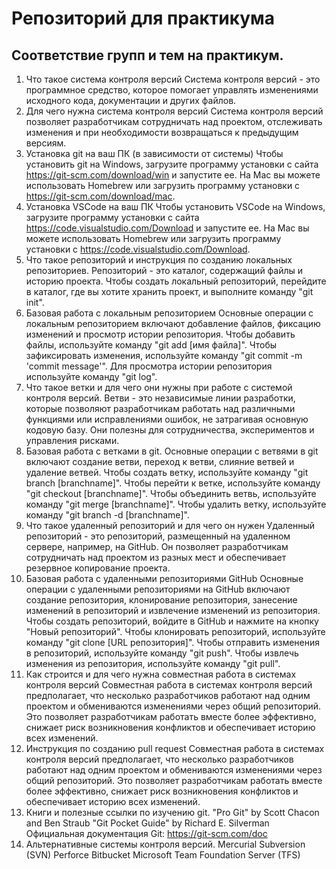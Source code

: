 # Репозиторий для практикума
## Соответствие групп и тем на практикум.

1. Что такое система контроля версий
Система контроля версий - это программное средство, которое помогает управлять изменениями исходного кода, документации и других файлов.
2. Для чего нужна система контроля версий
Система контроля версий позволяет разработчикам сотрудничать над проектом, отслеживать изменения и при необходимости возвращаться к предыдущим версиям.
3. Установка git на ваш ПК (в зависимости от системы)
Чтобы установить git на Windows, загрузите программу установки с сайта https://git-scm.com/download/win и запустите ее. На Mac вы можете использовать Homebrew или загрузить программу установки с https://git-scm.com/download/mac.
4. Установка VSCode на ваш ПК
Чтобы установить VSCode на Windows, загрузите программу установки с сайта https://code.visualstudio.com/Download и запустите ее. На Mac вы можете использовать Homebrew или загрузить программу установки с https://code.visualstudio.com/Download.
5. Что такое репозиторий и инструкция по созданию локальных репозиториев.
Репозиторий - это каталог, содержащий файлы и историю проекта. Чтобы создать локальный репозиторий, перейдите в каталог, где вы хотите хранить проект, и выполните команду "git init".
6. Базовая работа с локальным репозиторием
Основные операции с локальным репозиторием включают добавление файлов, фиксацию изменений и просмотр истории репозитория. Чтобы добавить файлы, используйте команду "git add [имя файла]". Чтобы зафиксировать изменения, используйте команду "git commit -m 'commit message'". Для просмотра истории репозитория используйте команду "git log".
7. Что такое ветки и для чего они нужны при работе с системой контроля версий.
Ветви - это независимые линии разработки, которые позволяют разработчикам работать над различными функциями или исправлениями ошибок, не затрагивая основную кодовую базу. Они полезны для сотрудничества, экспериментов и управления рисками.
8. Базовая работа с ветками в git.
Основные операции с ветвями в git включают создание ветви, переход к ветви, слияние ветвей и удаление ветвей. Чтобы создать ветку, используйте команду "git branch [branchname]". Чтобы перейти к ветке, используйте команду "git checkout [branchname]". Чтобы объединить ветвь, используйте команду "git merge [branchname]". Чтобы удалить ветку, используйте команду "git branch -d [branchname]".
9. Что такое удаленный репозиторий и для чего он нужен
Удаленный репозиторий - это репозиторий, размещенный на удаленном сервере, например, на GitHub. Он позволяет разработчикам сотрудничать над проектом из разных мест и обеспечивает резервное копирование проекта.
10. Базовая работа с удаленными репозиториями GitHub
Основные операции с удаленными репозиториями на GitHub включают создание репозитория, клонирование репозитория, занесение изменений в репозиторий и извлечение изменений из репозитория. Чтобы создать репозиторий, войдите в GitHub и нажмите на кнопку "Новый репозиторий". Чтобы клонировать репозиторий, используйте команду "git clone [URL репозитория]". Чтобы отправить изменения в репозиторий, используйте команду "git push". Чтобы извлечь изменения из репозитория, используйте команду "git pull".
11. Как строится и для чего нужна совместная работа в системах контроля версий
Совместная работа в системах контроля версий предполагает, что несколько разработчиков работают над одним проектом и обмениваются изменениями через общий репозиторий. Это позволяет разработчикам работать вместе более эффективно, снижает риск возникновения конфликтов и обеспечивает историю всех изменений.
12. Инструкция по созданию pull request
Совместная работа в системах контроля версий предполагает, что несколько разработчиков работают над одним проектом и обмениваются изменениями через общий репозиторий. Это позволяет разработчикам работать вместе более эффективно, снижает риск возникновения конфликтов и обеспечивает историю всех изменений.
13. Книги и полезные ссылки по изучению git.
"Pro Git" by Scott Chacon and Ben Straub
"Git Pocket Guide" by Richard E. Silverman
Официальная документация Git: https://git-scm.com/doc
14. Альтернативные системы контроля версий.
Mercurial
Subversion (SVN)
Perforce
Bitbucket
Microsoft Team Foundation Server (TFS)
